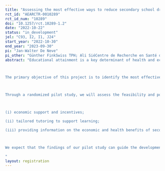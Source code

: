 ```yaml
---
title: "Assessing the most effective ways to reduce secondary school dropouts in rural Burkina Faso: a pilot randomized controlled trial (ReduceDropouts)"
rct_id: "AEARCTR-0010289"
rct_id_num: "10289"
doi: "10.1257/rct.10289-1.2"
date: "2022-10-22"
status: "in_development"
jel: "C93, I2, I1, J24"
start_year: "2022-10-30"
end_year: "2023-09-30"
pi: "Jan-Walter De Neve"
pi_other: "Günther FinkSwiss TPH; Ali SiéCentre de Recherche en Santé de Nouna"
abstract: "Educational attainment is a key determinant of health and economic outcomes. The period of late adolescence is a critical period of development when changes in educational processes can have dramatic consequences over the life course. However, despite major progress made in primary education, only around 40% of adolescents reach the last grade of lower secondary school in sub-Saharan Africa (SSA) today. Average educational attainment remains lowest among women in SSA, particularly in central and western SSA.

The primary objective of this project is to identify the most effective strategies to reduce these disparities and to improve secondary school attendance. Building on the key insights and recommendations of the 2020 Global Education Evidence Advisory Panel, we will conduct a pilot study with at least about 15 (out of 25+) secondary schools in Nouna, rural Burkina Faso, which has one of the lowest secondary schooling completion rates globally. The study setting is representative of many low- and middle-income countries (LMICs) where secondary school enrollment is persistently low, and increasing access to secondary schooling is a major national policy objective.

Through a randomized pilot study, we will assess the feasibility and potential impact of three interventions, including:

(i) economic support and incentives;
(ii) tailored tutoring to support learning;
(iii) providing information on the economic and health benefits of secondary education;

We expect that the findings of our pilot study can guide the development of future schooling interventions to reduce the wide existing disparities in education and health outcomes often originating from adolescence. In addition to that, we hope that the findings can be translated into practical guidance for governments and other stakeholders seeking to promote schooling in LMICs.
"
layout: registration
---
```



